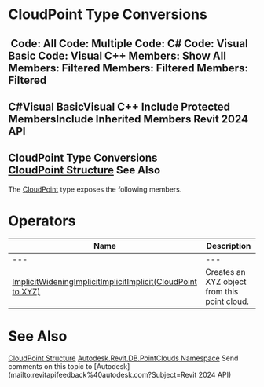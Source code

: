 # CloudPoint Type Conversions

﻿
 Code: All Code: Multiple Code: C# Code: Visual Basic Code: Visual C++  Members: Show All Members: Filtered Members: Filtered Members: Filtered   
---  
C#Visual BasicVisual C++
Include Protected MembersInclude Inherited Members
Revit 2024 API  
---  
CloudPoint Type Conversions  
[CloudPoint Structure](c780514e-fc08-e055-bda4-c4fe455c13d3.md "CloudPoint Structure") See Also  
---  
The [CloudPoint](c780514e-fc08-e055-bda4-c4fe455c13d3.md "CloudPoint Structure") type exposes the following members.
# Operators
| Name | Description |
| --- | --- |
| --- | --- | --- |
| [ImplicitWideningImplicitImplicitImplicit(CloudPoint to XYZ)](9fe0aaec-d26d-8887-c89b-b35467764093.md "Implicit Conversion \(CloudPoint to XYZ\)") | Creates an XYZ object from this point cloud. |

# See Also
[CloudPoint Structure](c780514e-fc08-e055-bda4-c4fe455c13d3.md "CloudPoint Structure")
[Autodesk.Revit.DB.PointClouds Namespace](5974062a-47d4-c7bb-16f2-d5dd193bd170.md "Autodesk.Revit.DB.PointClouds Namespace")
Send comments on this topic to [Autodesk](mailto:revitapifeedback%40autodesk.com?Subject=Revit 2024 API)